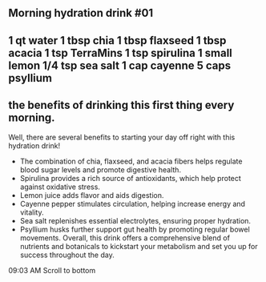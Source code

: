 ## Morning hydration drink #01
 
1 qt water
1 tbsp chia
1 tbsp flaxseed
1 tbsp acacia
1 tsp TerraMins
1 tsp spirulina
1 small lemon
1/4 tsp sea salt
1 cap cayenne
5 caps psyllium
---

## the benefits of drinking this first thing every morning.

Well, there are several benefits to starting your day off right with this hydration drink!
- The combination of chia, flaxseed, and acacia fibers helps regulate blood sugar levels and promote digestive health.
- Spirulina provides a rich source of antioxidants, which help protect against oxidative stress.
- Lemon juice adds flavor and aids digestion.
- Cayenne pepper stimulates circulation, helping increase energy and vitality.
- Sea salt replenishes essential electrolytes, ensuring proper hydration.
- Psyllium husks further support gut health by promoting regular bowel movements.
Overall, this drink offers a comprehensive blend of nutrients and botanicals to kickstart your metabolism and set you up for success throughout the day.

09:03 AM
Scroll to bottom


